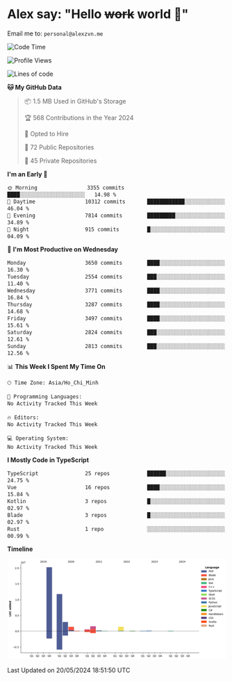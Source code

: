 # Alex say: "Hello ~~work~~ world 🐾"
Email me to: `personal@alexzvn.me`

<!--START_SECTION:waka-->
![Code Time](http://img.shields.io/badge/Code%20Time-1%2C066%20hrs%2055%20mins-blue)

![Profile Views](http://img.shields.io/badge/Profile%20Views-1-blue)

![Lines of code](https://img.shields.io/badge/From%20Hello%20World%20I%27ve%20Written-40.4%20million%20lines%20of%20code-blue)

**🐱 My GitHub Data** 

> 📦 1.5 MB Used in GitHub's Storage 
 > 
> 🏆 568 Contributions in the Year 2024
 > 
> 💼 Opted to Hire
 > 
> 📜 72 Public Repositories 
 > 
> 🔑 45 Private Repositories 
 > 
**I'm an Early 🐤** 

```text
🌞 Morning                3355 commits        ████░░░░░░░░░░░░░░░░░░░░░   14.98 % 
🌆 Daytime                10312 commits       ████████████░░░░░░░░░░░░░   46.04 % 
🌃 Evening                7814 commits        █████████░░░░░░░░░░░░░░░░   34.89 % 
🌙 Night                  915 commits         █░░░░░░░░░░░░░░░░░░░░░░░░   04.09 % 
```
📅 **I'm Most Productive on Wednesday** 

```text
Monday                   3650 commits        ████░░░░░░░░░░░░░░░░░░░░░   16.30 % 
Tuesday                  2554 commits        ███░░░░░░░░░░░░░░░░░░░░░░   11.40 % 
Wednesday                3771 commits        ████░░░░░░░░░░░░░░░░░░░░░   16.84 % 
Thursday                 3287 commits        ████░░░░░░░░░░░░░░░░░░░░░   14.68 % 
Friday                   3497 commits        ████░░░░░░░░░░░░░░░░░░░░░   15.61 % 
Saturday                 2824 commits        ███░░░░░░░░░░░░░░░░░░░░░░   12.61 % 
Sunday                   2813 commits        ███░░░░░░░░░░░░░░░░░░░░░░   12.56 % 
```


📊 **This Week I Spent My Time On** 

```text
🕑︎ Time Zone: Asia/Ho_Chi_Minh

💬 Programming Languages: 
No Activity Tracked This Week

🔥 Editors: 
No Activity Tracked This Week

💻 Operating System: 
No Activity Tracked This Week
```

**I Mostly Code in TypeScript** 

```text
TypeScript               25 repos            ██████░░░░░░░░░░░░░░░░░░░   24.75 % 
Vue                      16 repos            ████░░░░░░░░░░░░░░░░░░░░░   15.84 % 
Kotlin                   3 repos             █░░░░░░░░░░░░░░░░░░░░░░░░   02.97 % 
Blade                    3 repos             █░░░░░░░░░░░░░░░░░░░░░░░░   02.97 % 
Rust                     1 repo              ░░░░░░░░░░░░░░░░░░░░░░░░░   00.99 % 
```



**Timeline**

![Lines of Code chart](https://raw.githubusercontent.com/alexzvn/alexzvn/main/assets/bar_graph.png)


 Last Updated on 20/05/2024 18:51:50 UTC
<!--END_SECTION:waka-->
